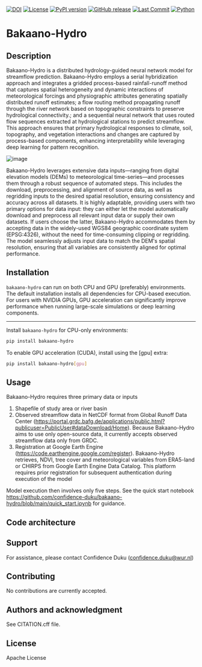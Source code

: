 [![DOI](https://zenodo.org/badge/923830097.svg)](https://doi.org/10.5281/zenodo.15227201) [![License](https://img.shields.io/github/license/confidence-duku/bakaano-hydro.svg)](https://github.com/confidence-duku/bakaano-hydro/blob/main/LICENSE) [![PyPI version](https://badge.fury.io/py/bakaano-hydro.svg)](https://pypi.org/project/bakaano-hydro/)
 [![GitHub release](https://img.shields.io/github/v/release/confidence-duku/bakaano-hydro.svg)](https://github.com/confidence-duku/bakaano-hydro/releases) [![Last Commit](https://img.shields.io/github/last-commit/confidence-duku/bakaano-hydro.svg)](https://github.com/confidence-duku/bakaano-hydro/commits/main) [![Python](https://img.shields.io/badge/python-3.8+-blue.svg)](https://www.python.org/)



# Bakaano-Hydro

## Description
Bakaano-Hydro is a distributed hydrology-guided neural network model for streamflow prediction. Bakaano-Hydro employs a serial hybridization approach and integrates a gridded process-based rainfall-runoff method that captures spatial heterogeneity and dynamic interactions of meteorological forcings and physiographic attributes generating spatially distributed runoff estimates; a flow routing method propagating runoff through the river network based on topographic constraints to preserve hydrological connectivity.; and a sequential neural network that uses routed flow sequences extracted at hydrological stations to predict streamflow. This approach ensures that primary hydrological responses to climate, soil, topography, and vegetation interactions and changes are captured by process-based components, enhancing interpretability while leveraging deep learning for pattern recognition. 

![image](https://github.com/user-attachments/assets/8cc1a447-c625-4278-924c-1697e6d10fbf)

Bakaano-Hydro leverages extensive data inputs—ranging from digital elevation models (DEMs) to meteorological time-series—and processes them through a robust sequence of automated steps. This includes the download, preprocessing, and alignment of source data, as well as regridding inputs to the desired spatial resolution, ensuring consistency and accuracy across all datasets.
It is highly adaptable, providing users with two primary options for data input: they can either let the model automatically download and preprocess all relevant input data or supply their own datasets. If users choose the latter, Bakaano-Hydro accommodates them by accepting data in the widely-used WGS84 geographic coordinate system (EPSG:4326), without the need for time-consuming clipping or regridding. The model seamlessly adjusts input data to match the DEM's spatial resolution, ensuring that all variables are consistently aligned for optimal performance.

## Installation

`bakaano-hydro` can run on both CPU and GPU (preferably) environments. The default installation installs all dependencies for CPU-based execution. For users with NVIDIA GPUs, GPU acceleration can significantly improve performance when running large-scale simulations or deep learning components.

---

Install `bakaano-hydro` for CPU-only environments:

```bash
pip install bakaano-hydro
```
To enable GPU acceleration (CUDA), install using the [gpu] extra: 

```bash
pip install bakaano-hydro[gpu]
```

## Usage

Bakaano-Hydro requires three primary data or inputs
1. Shapefile of study area or river basin
2. Observed streamflow data in NetCDF format from Global Runoff Data Center (https://portal.grdc.bafg.de/applications/public.html?publicuser=PublicUser#dataDownload/Home). Because Bakaano-Hydro aims to use only open-source data, it currently accepts observed streamflow data only from GRDC. 
3. Registration at Google Earth Engine (https://code.earthengine.google.com/register). Bakaano-Hydro retrieves, NDVI, tree cover and meteorological variables from ERA5-land or CHIRPS from Google Earth Engine Data Catalog. This platform requires prior registration for subsequent authentication during execution of the model

Model execution then involves only five steps. See the quick start notebook https://github.com/confidence-duku/bakaano-hydro/blob/main/quick_start.ipynb for guidance.


## Code architecture



## Support
For assistance, please contact Confidence Duku (confidence.duku@wur.nl)

## Contributing
No contributions are currently accepted.

## Authors and acknowledgment
See CITATION.cff file.

## License
Apache License
